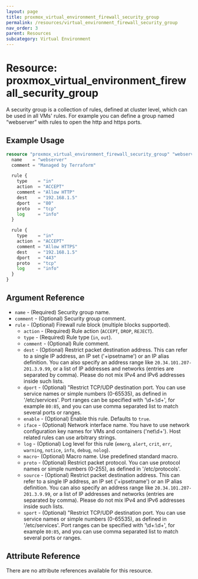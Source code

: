 ```yaml
---
layout: page
title: proxmox_virtual_environment_firewall_security_group
permalink: /resources/virtual_environment_firewall_security_group
nav_order: 3
parent: Resources
subcategory: Virtual Environment
---
```


# Resource: proxmox_virtual_environment_firewall_security_group

A security group is a collection of rules, defined at cluster level, which can be used in 
all VMs' rules. For example you can define a group named “webserver” with rules to open 
the http and https ports.

## Example Usage

```terraform
resource "proxmox_virtual_environment_firewall_security_group" "webserver"
  name    = "webserver"
  comment = "Managed by Terraform"

  rule {
    type    = "in"
    action  = "ACCEPT"
    comment = "Allow HTTP"
    dest    = "192.168.1.5"
    dport   = "80"
    proto   = "tcp"
    log     = "info"
  }

  rule {
    type    = "in"
    action  = "ACCEPT"
    comment = "Allow HTTPS"
    dest    = "192.168.1.5"
    dport   = "443"
    proto   = "tcp"
    log     = "info"
  }
}
```

## Argument Reference

- `name` - (Required) Security group name.
- `comment` - (Optional) Security group comment.
- `rule` - (Optional) Firewall rule block (multiple blocks supported).
    - `action` - (Required) Rule action (`ACCEPT`, `DROP`, `REJECT`).
    - `type` - (Required) Rule type (`in`, `out`).
    - `comment` - (Optional) Rule comment.
    - `dest` - (Optional) Restrict packet destination address. This can refer to
      a single IP address, an IP set ('+ipsetname') or an IP alias definition.
      You can also specify an address range like `20.34.101.207-201.3.9.99`, or
      a list of IP addresses and networks (entries are separated by comma).
      Please do not mix IPv4 and IPv6 addresses inside such lists.
    - `dport` - (Optional) "Restrict TCP/UDP destination port. You can use
      service names or simple numbers (0-65535), as defined in '/etc/services'.
      Port ranges can be specified with '\d+:\d+', for example `80:85`, and
      you can use comma separated list to match several ports or ranges.
    - `enable` - (Optional) Enable this rule. Defaults to `true`.
    - `iface` - (Optional) Network interface name. You have to use network
      configuration key names for VMs and containers ('net\d+'). Host related
      rules can use arbitrary strings.
    - `log` - (Optional) Log level for this rule (`emerg`, `alert`, `crit`, 
      `err`, `warning`, `notice`, `info`, `debug`, `nolog`).
    - `macro`- (Optional) Macro name. Use predefined standard macro.
    - `proto` - (Optional) Restrict packet protocol. You can use protocol names
      or simple numbers (0-255), as defined in '/etc/protocols'.
    - `source` - (Optional) Restrict packet destination address. This can refer
      to a single IP address, an IP set ('+ipsetname') or an IP alias
      definition. You can also specify an address range like 
      `20.34.101.207-201.3.9.99`, or a list of IP addresses and networks (entries
      are separated by comma). Please do not mix IPv4 and IPv6 addresses inside
      such lists.
    - `sport` - (Optional) "Restrict TCP/UDP destination port. You can use
      service names or simple numbers (0-65535), as defined in '/etc/services'.
      Port ranges can be specified with '\d+:\d+', for example `80:85`, and
      you can use comma separated list to match several ports or ranges.

## Attribute Reference

There are no attribute references available for this resource.
